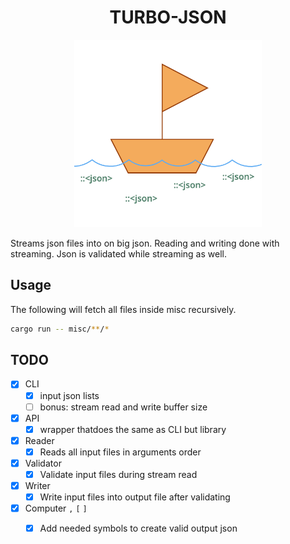 
<h1 align="center">TURBO-JSON</h1>

<p align="center">
<img src="assets/boat.png" width=300 />
</p>

Streams json files into on big json. Reading and writing done with streaming. Json is validated while streaming as well.

## Usage

The following will fetch all files inside misc recursively.

```bash
cargo run -- misc/**/*
```

## TODO
- [x] CLI
  - [x] input json lists
  - [ ] bonus: stream read and write buffer size
- [x] API
  - [x] wrapper thatdoes the same as CLI but library
- [x] Reader
  - [x] Reads all input files in arguments order
- [x] Validator
  - [x] Validate input files during stream read
- [x] Writer
  - [x] Write input files into output file after validating
- [x] Computer `,` `[` `]`
  - [x] Add needed symbols to create valid output json

